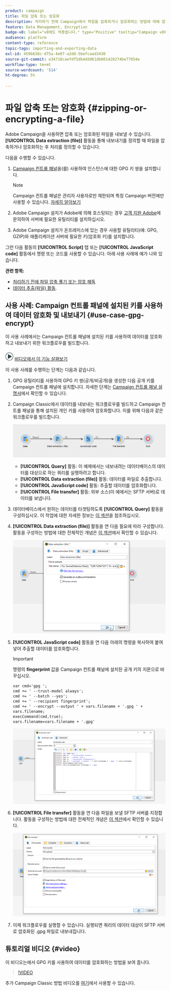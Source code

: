 ```yaml
---
product: campaign
title: 파일 압축 또는 암호화
description: 처리하기 전에 Campaign에서 파일을 압축하거나 암호화하는 방법에 대해 알아봅니다
feature: Data Management, Encryption
badge-v8: label="v8에도 적용됩니다." type="Positive" tooltip="Campaign v8에도 적용됩니다."
audience: platform
content-type: reference
topic-tags: importing-and-exporting-data
exl-id: 4596638c-d75a-4e07-a2d8-5befcaad3430
source-git-commit: e34718caefdf5db4ddd61db601420274be77054e
workflow-type: tm+mt
source-wordcount: '514'
ht-degree: 5%

---
```


# 파일 압축 또는 암호화 {#zipping-or-encrypting-a-file}

Adobe Campaign을 사용하면 압축 또는 암호화된 파일을 내보낼 수 있습니다. **[!UICONTROL Data extraction (file)]** 활동을 통해 내보내기를 정의할 때 파일을 압축하거나 암호화하는 후 처리를 정의할 수 있습니다.

다음을 수행할 수 있습니다.

1. [Campaign 컨트롤 패널](https://experienceleague.adobe.com/docs/control-panel/using/instances-settings/gpg-keys-management.html#encrypting-data)을(를) 사용하여 인스턴스에 대한 GPG 키 쌍을 설치합니다.

   >[!NOTE]
   >
   >Campaign 컨트롤 패널은 관리자 사용자로만 제한되며 특정 Campaign 버전에만 사용할 수 있습니다. [자세히 알아보기](https://experienceleague.adobe.com/docs/control-panel/using/discover-control-panel/key-features.html?lang=ko)
   >

1. Adobe Campaign 설치가 Adobe에 의해 호스팅되는 경우 [고객 지원 Adobe](https://helpx.adobe.com/kr/enterprise/admin-guide.html/enterprise/using/support-for-experience-cloud.ug.html)에 문의하여 서버에 필요한 유틸리티를 설치하십시오.
1. Adobe Campaign 설치가 온프레미스에 있는 경우 사용할 유틸리티(예: GPG, GZIP)와 애플리케이션 서버에 필요한 키(암호화 키)를 설치합니다.

그런 다음 활동의 **[!UICONTROL Script]** 탭 또는 **[!UICONTROL JavaScript code]** 활동에서 명령 또는 코드를 사용할 수 있습니다. 아래 사용 사례에 예가 나와 있습니다.

**관련 항목:**

* [처리하기 전에 파일 압축 풀기 또는 암호 해독](../../platform/using/unzip-decrypt.md)
* [데이터 추출(파일) 활동](../../workflow/using/extraction-file.md).

## 사용 사례: Campaign 컨트롤 패널에 설치된 키를 사용하여 데이터 암호화 및 내보내기 {#use-case-gpg-encrypt}

이 사용 사례에서는 Campaign 컨트롤 패널에 설치된 키를 사용하여 데이터를 암호화하고 내보내기 위한 워크플로우를 빌드합니다.

![](assets/do-not-localize/how-to-video.png) [비디오에서 이 기능 살펴보기](#video)

이 사용 사례를 수행하는 단계는 다음과 같습니다.

1. GPG 유틸리티를 사용하여 GPG 키 쌍(공개/비공개)을 생성한 다음 공개 키를 Campaign 컨트롤 패널에 설치합니다. 자세한 단계는 [Campaign 컨트롤 패널 설명서](https://experienceleague.adobe.com/docs/control-panel/using/instances-settings/gpg-keys-management.html#encrypting-data)에서 확인할 수 있습니다.

1. Campaign Classic에서 데이터를 내보내는 워크플로우를 빌드하고 Campaign 컨트롤 패널을 통해 설치된 개인 키를 사용하여 암호화합니다. 이를 위해 다음과 같은 워크플로우를 빌드합니다.

   ![](assets/gpg-workflow-encrypt.png)

   * **[!UICONTROL Query]** 활동: 이 예제에서는 내보내려는 데이터베이스의 데이터를 대상으로 하는 쿼리를 실행하려고 합니다.
   * **[!UICONTROL Data extraction (file)]** 활동: 데이터를 파일로 추출합니다.
   * **[!UICONTROL JavaScript code]** 활동: 추출할 데이터를 암호화합니다.
   * **[!UICONTROL File transfer]** 활동: 외부 소스(이 예에서는 SFTP 서버)로 데이터를 보냅니다.

1. 데이터베이스에서 원하는 데이터를 타겟팅하도록 **[!UICONTROL Query]** 활동을 구성하십시오. 이 작업에 대한 자세한 정보는 [이 섹션](../../workflow/using/query.md)을 참조하십시오.

1. **[!UICONTROL Data extraction (file)]** 활동을 연 다음 필요에 따라 구성합니다. 활동을 구성하는 방법에 대한 전체적인 개념은 [이 섹션](../../workflow/using/extraction-file.md)에서 확인할 수 있습니다.

   ![](assets/gpg-data-extraction.png)

1. **[!UICONTROL JavaScript code]** 활동을 연 다음 아래의 명령을 복사하여 붙여 넣어 추출할 데이터를 암호화합니다.

   >[!IMPORTANT]
   >
   >명령의 **fingerprint** 값을 Campaign 컨트롤 패널에 설치된 공개 키의 지문으로 바꾸십시오.

   ```
   var cmd='gpg ';
   cmd += ' --trust-model always';
   cmd += ' --batch --yes';
   cmd += ' --recipient fingerprint';
   cmd += ' --encrypt --output ' + vars.filename + '.gpg ' + vars.filename;
   execCommand(cmd,true);
   vars.filename=vars.filename + '.gpg'
   ```

   ![](assets/gpg-script.png)

1. **[!UICONTROL File transfer]** 활동을 연 다음 파일을 보낼 SFTP 서버를 지정합니다. 활동을 구성하는 방법에 대한 전체적인 개념은 [이 섹션](../../workflow/using/file-transfer.md)에서 확인할 수 있습니다.

   ![](assets/gpg-file-transfer.png)

1. 이제 워크플로우를 실행할 수 있습니다. 실행되면 쿼리의 데이터 대상이 SFTP 서버로 암호화된 .gpg 파일로 내보내집니다.

## 튜토리얼 비디오 {#video}

이 비디오는에서 GPG 키를 사용하여 데이터를 암호화하는 방법을 보여 줍니다.

>[!VIDEO](https://video.tv.adobe.com/v/36399?quality=12)

추가 Campaign Classic 방법 비디오를 [여기](https://experienceleague.adobe.com/docs/campaign-classic-learn/tutorials/overview.html?lang=ko)에서 사용할 수 있습니다.
